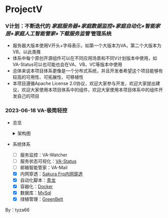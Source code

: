 # ProjectV
### V计划：不断迭代的 *家庭服务器+家庭数据监控+家庭自动化+智能家居+家庭人工智能管家+下载服务监管* 管理系统

- 服务器大版本使用V开头+字母表示，如第一个大版本为VA，第二个大版本为VB，以此类推
- 体系中每个原创开源组件可以在不同应用场景和不同V计划版本中使用，如VA-Status可以也可能也会在VA、VB、VC等版本中使用
- 总体来说本项目体系更像是一个分布式系统，并且开发者希望这个项目能够有较高的可用性、可拓展性、可移植性
- 本项目遵循Apache License 2.0协议，欢迎大家参与开发，欢迎大家提出建议，欢迎大家使用本项目体系中的组件，欢迎大家使用本项目体系中的组件开发自己的项目

### 2023-06-18 VA-极简轻控
- 总览
    <details><summary>架构图</summary></details>

- 系统体系
  - [ ] 服务监控：VA-Watcher
  - [ ] 服务状态可视化：[VA-Status](https://github.com/tyza66/VA-Status)
  - [ ] 邮箱智能管家：VA-Mail
  - [x] 内网穿透：[Sakura Frp内网穿透](https://www.natfrp.com/)
  - [x] 自动化脚本：[青龙](https://github.com/whyour/qinglong)
  - [x] 容器化：[Docker](https://www.docker.com/)
  - [x] 数据库：[MySql](https://www.mysql.com/)  
  - [x] 绿植管理：[GreenBelt](https://github.com/tyza66/GreenBelt)

By：tyza66